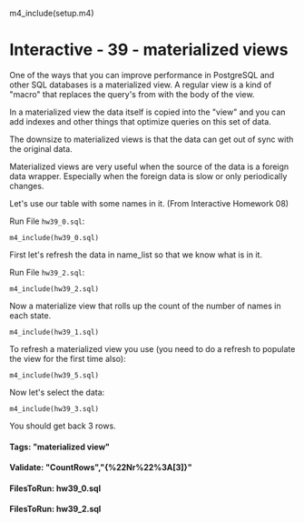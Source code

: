 
m4_include(setup.m4)

# Interactive - 39 - materialized views

One of the ways that you can improve performance in PostgreSQL and other SQL databases is a materialized view.
A regular view is a kind of "macro" that replaces the query's from with the body of the view.  

In a materialized view the data itself is copied into the "view" and you can add indexes and other things
that optimize queries on this set of data.

The downsize to materialized views is that the data can get out of sync with the original data.

Materialized views are very useful when the source of the data is a foreign data wrapper.  Especially
when the foreign data is slow or only periodically changes.

Let's use our table with some names in it. (From Interactive Homework 08)

Run File `hw39_0.sql`:

```
m4_include(hw39_0.sql)
```

First let's refresh the data in name_list so that we know what is in it.

Run File `hw39_2.sql`:

```
m4_include(hw39_2.sql)
```


Now a materialize view that rolls up the count of the number of names in each state.

```
m4_include(hw39_1.sql)
```

To refresh a materialized view you use (you need to do a refresh to populate the view for the first time also):

```
m4_include(hw39_5.sql)
```

Now let's select the data:

```
m4_include(hw39_3.sql)
```

You should get back 3 rows.


#### Tags: "materialized view"

#### Validate: "CountRows","{%22Nr%22%3A[3]}"

#### FilesToRun: hw39_0.sql
#### FilesToRun: hw39_2.sql
